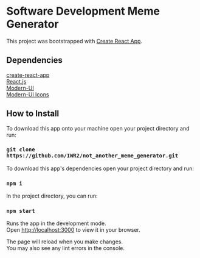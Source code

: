 # Software Development Meme Generator

This project was bootstrapped with [Create React App](https://github.com/facebook/create-react-app).

## Dependencies
[create-react-app](https://create-react-app.dev/)<br>
[React.js](https://reactjs.org/)<br>
[Modern-UI](https://mui.com/)<br>
[Modern-UI Icons](https://mui.com/components/icons/)<br>


## How to Install
To download this app onto your machine open your project directory and run:

### `git clone https://github.com/IWR2/not_another_meme_generator.git`

To download this app's dependencies open your project directory and run:

### `npm i`

In the project directory, you can run:

### `npm start`

Runs the app in the development mode.\
Open [http://localhost:3000](http://localhost:3000) to view it in your browser.

The page will reload when you make changes.\
You may also see any lint errors in the console.
